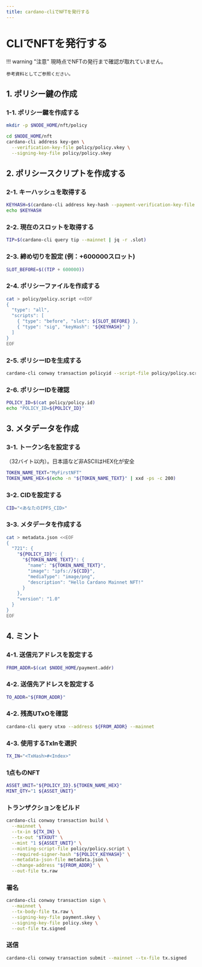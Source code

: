 ```yaml
---
title: cardano-cliでNFTを発行する
---
```


# CLIでNFTを発行する


!!! warning "注意"
    現時点でNFTの発行まで確認が取れていません。
    
    参考資料としてご参照ください。


## 1. ポリシー鍵の作成

### 1-1. ポリシー鍵を作成する

```bash
mkdir -p $NODE_HOME/nft/policy
```

```bash
cd $NODE_HOME/nft
cardano-cli address key-gen \
  --verification-key-file policy/policy.vkey \
  --signing-key-file policy/policy.skey
```


## 2. ポリシースクリプトを作成する

### 2-1. キーハッシュを取得する

```bash
KEYHASH=$(cardano-cli address key-hash --payment-verification-key-file policy/policy.vkey)
echo $KEYHASH
```


### 2-2. 現在のスロットを取得する

```bash
TIP=$(cardano-cli query tip --mainnet | jq -r .slot)
```

### 2-3. 締め切りを設定 (例：+600000スロット)

```bash
SLOT_BEFORE=$((TIP + 600000))
```


### 2-4. ポリシーファイルを作成する

```bash
cat > policy/policy.script <<EOF
{
  "type": "all",
  "scripts": [
    { "type": "before", "slot": ${SLOT_BEFORE} },
    { "type": "sig", "keyHash": "${KEYHASH}" }
  ]
}
EOF
```


### 2-5. ポリシーIDを生成する

```bash
cardano-cli conway transaction policyid --script-file policy/policy.script > policy/policy.id
```

### 2-6. ポリシーIDを確認

```bash
POLICY_ID=$(cat policy/policy.id)
echo "POLICY_ID=${POLICY_ID}"
```


## 3. メタデータを作成

### 3-1. トークン名を設定する

（32バイト以内）。日本語など非ASCIIはHEX化が安全

```bash
TOKEN_NAME_TEXT="MyFirstNFT"
TOKEN_NAME_HEX=$(echo -n "${TOKEN_NAME_TEXT}" | xxd -ps -c 200)
```


### 3-2. CIDを設定する

```bash
CID="<あなたのIPFS_CID>"
```


### 3-3. メタデータを作成する

```bash
cat > metadata.json <<EOF
{
  "721": {
    "${POLICY_ID}": {
      "${TOKEN_NAME_TEXT}": {
        "name": "${TOKEN_NAME_TEXT}",
        "image": "ipfs://${CID}",
        "mediaType": "image/png",
        "description": "Hello Cardano Mainnet NFT!"
      }
    },
    "version": "1.0"
  }
}
EOF
```


## 4. ミント

### 4-1. 送信元アドレスを設定する

```bash
FROM_ADDR=$(cat $NODE_HOME/payment.addr)
```

### 4-2. 送信先アドレスを設定する

```bash
TO_ADDR="${FROM_ADDR}"
```

### 4-2. 残高UTxOを確認
```bash
cardano-cli query utxo --address ${FROM_ADDR} --mainnet
```


### 4-3. 使用するTxInを選択
```bash
TX_IN="<TxHash>#<Index>"
```


### 1点ものNFT
```bash
ASSET_UNIT="${POLICY_ID}.${TOKEN_NAME_HEX}"
MINT_QTY="1 ${ASSET_UNIT}"
```


### トランザクションをビルド

```bash
cardano-cli conway transaction build \
  --mainnet \
  --tx-in ${TX_IN} \
  --tx-out "$TXOUT" \
  --mint "1 ${ASSET_UNIT}" \
  --minting-script-file policy/policy.script \
  --required-signer-hash "${POLICY_KEYHASH}" \
  --metadata-json-file metadata.json \
  --change-address "${FROM_ADDR}" \
  --out-file tx.raw
```


### 署名

```bash
cardano-cli conway transaction sign \
  --mainnet \
  --tx-body-file tx.raw \
  --signing-key-file payment.skey \
  --signing-key-file policy.skey \
  --out-file tx.signed
```


### 送信

```bash
cardano-cli conway transaction submit --mainnet --tx-file tx.signed
```
